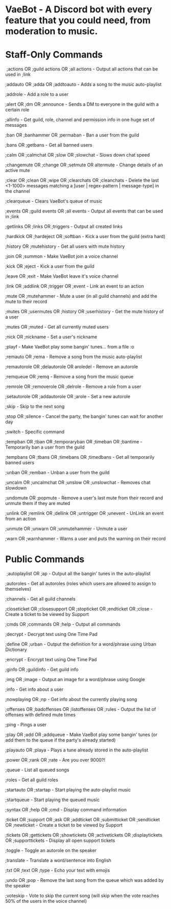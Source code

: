 # VaeBot - A Discord bot with every feature that you could need, from moderation to music.

# Staff-Only Commands
​
;actions OR ;guild actions OR ;all actions - Output all actions that can be used in ;link

;addauto OR ;adda OR ;addtoauto - Adds a song to the music auto-playlist

;addrole - Add a role to a user

;alert OR ;dm OR ;announce - Sends a DM to everyone in the guild with a certain role

;allinfo - Get guild, role, channel and permission info in one huge set of messages

;ban OR ;banhammer OR ;permaban - Ban a user from the guild

;bans OR ;getbans - Get all banned users

;calm OR ;calmchat OR ;slow OR ;slowchat - Slows down chat speed

;changemute OR ;change OR ;setmute OR altermute - Change details of an active mute

;clear OR ;clean OR ;wipe OR ;clearchats OR ;cleanchats - Delete the last <1-1000> messages matching a [user | regex-pattern | message-type] in the channel

;clearqueue - Clears VaeBot's queue of music

;events OR ;guild events OR ;all events - Output all events that can be used in ;link

;getlinks OR ;links OR ;triggers - Output all created links

;hardkick OR ;hardeject OR ;softban - Kick a user from the guild (extra hard)

;history OR ;mutehistory - Get all users with mute history

;join OR ;summon - Make VaeBot join a voice channel

;kick OR ;eject - Kick a user from the guild

;leave OR ;exit - Make VaeBot leave it's voice channel

;link OR ;addlink OR ;trigger OR ;event - Link an event to an action

;mute OR ;mutehammer - Mute a user (in all guild channels) and add the mute to their record

;mutes OR ;usermutes OR ;history OR ;userhistory - Get the mute history of a user

;mutes OR ;muted - Get all currently muted users

;nick OR ;nickname - Set a user's nickname

;playf - Make VaeBot play some bangin' tunes... from a file :o

;remauto OR ;rema - Remove a song from the music auto-playlist

;remautorole OR ;delautorole OR aroledel - Remove an autorole

;remqueue OR ;remq - Remove a song from the music queue

;remrole OR ;removerole OR ;delrole - Remove a role from a user

;setautorole OR ;addautorole OR ;arole - Set a new autorole

;skip - Skip to the next song

;stop OR ;silence - Cancel the party, the bangin' tunes can wait for another day

;switch - Specific command

;tempban OR ;tban OR ;temporaryban OR ;timeban OR ;bantime - Temporarily ban a user from the guild

;tempbans OR ;tbans OR ;timebans OR ;timedbans - Get all temporarily banned users

;unban OR ;remban - Unban a user from the guild

;uncalm OR ;uncalmchat OR ;unslow OR ;unslowchat - Removes chat slowdown

;undomute OR ;popmute - Remove a user's last mute from their record and unmute them if they are muted

;unlink OR ;remlink OR ;dellink OR ;untrigger OR ;unevent - UnLink an event from an action

;unmute OR ;unwarn OR ;unmutehammer - Unmute a user

;warn OR ;warnhammer - Warns a user and puts the warning on their record


# Public Commands
​
;autoplaylist OR ;ap - Output all the bangin' tunes in the auto-playlist

;autoroles - Get all autoroles (roles which users are allowed to assign to themselves)

;channels - Get all guild channels

;closeticket OR ;closesupport OR ;stopticket OR ;endticket OR ;close - Create a ticket to be viewed by Support

;cmds OR ;commands OR ;help - Output all commands

;decrypt - Decrypt text using One Time Pad

;define OR ;urban - Output the definition for a word/phrase using Urban Dictionary

;encrypt - Encrypt text using One Time Pad

;ginfo OR ;guildinfo - Get guild info

;img OR ;image - Output an image for a word/phrase using Google

;info - Get info about a user

;nowplaying OR ;np - Get info about the currently playing song

;offenses OR ;badoffenses OR ;listoffenses OR ;rules - Output the list of offenses with defined mute times

;ping - Pings a user

;play OR ;add OR ;addqueue - Make VaeBot play some bangin' tunes (or add them to the queue if the party's already started)

;playauto OR ;playa - Plays a tune already stored in the auto-playlist

;power OR ;rank OR ;rate - Are you over 9000?!

;queue - List all queued songs

;roles - Get all guild roles

;startauto OR ;startap - Start playing the auto-playlist music

;startqueue - Start playing the queued music

;syntax OR ;help OR ;cmd - Display command information

;ticket OR ;support OR ;ask OR ;addticket OR ;submitticket OR ;sendticket OR ;newticket - Create a ticket to be viewed by Support

;tickets OR ;gettickets OR ;showtickets OR ;activetickets OR ;displaytickets OR ;supporttickets - Display all open support tickets

;toggle - Toggle an autorole on the speaker

;translate - Translate a word/sentence into English

;txt OR ;text OR ;type - Echo your text with emojis

;undo OR ;pop - Remove the last song from the queue which was added by the speaker

;voteskip - Vote to skip the current song (will skip when the vote reaches 50% of the users in the voice channel)

